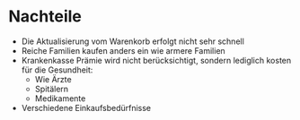 # Nachteile
- Die Aktualisierung vom Warenkorb erfolgt nicht sehr schnell
- Reiche Familien kaufen anders ein wie armere Familien
- Krankenkasse Prämie wird nicht berücksichtigt, sondern lediglich kosten für die Gesundheit:
  - Wie Ärzte
  - Spitälern
  - Medikamente
- Verschiedene Einkaufsbedürfnisse
